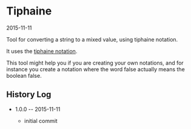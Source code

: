 Tiphaine
=============
2015-11-11




Tool for converting a string to a mixed value, using tiphaine notation.



It uses the [tiphaine notation](https://github.com/lingtalfi/Tiphaine/blob/master/notation.tiphaine.eng.md).

This tool might help you if you are creating your own notations, and for instance you create a notation 
where the word false actually means the boolean false.







History Log
------------------
    
- 1.0.0 -- 2015-11-11

    - initial commit
    
    






